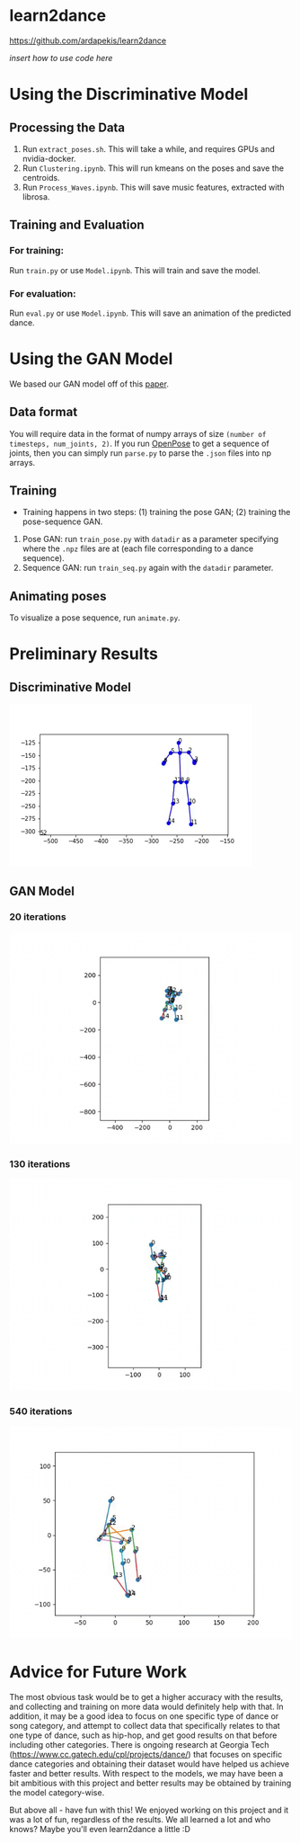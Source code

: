 # learn2dance

<https://github.com/ardapekis/learn2dance>

*insert how to use code here*

# Using the Discriminative Model

## Processing the Data
1. Run `extract_poses.sh`. This will take a while, and requires GPUs and nvidia-docker.
2. Run `Clustering.ipynb`. This will run kmeans on the poses and save the centroids.
3. Run `Process_Waves.ipynb`. This will save music features, extracted with librosa.

## Training and Evaluation
### For training:
Run `train.py` or use `Model.ipynb`. This will train and save the model.
### For evaluation:
Run `eval.py` or use `Model.ipynb`. This will save an animation of the predicted dance.

# Using the GAN Model
We based our GAN model off of this [paper](https://arxiv.org/abs/1711.08682).

## Data format
You will require data in the format of numpy arrays of size `(number of timesteps, num_joints, 2)`. If you run [OpenPose](https://github.com/CMU-Perceptual-Computing-Lab/openpose) to get a sequence of joints, then you can simply run `parse.py` to parse the `.json` files into np arrays.

## Training
* Training happens in two steps: (1) training the pose GAN; (2) training the pose-sequence GAN.
1. Pose GAN: run `train_pose.py` with `datadir` as a parameter specifying where the `.npz` files are at (each file corresponding to a dance sequence).
2. Sequence GAN: run `train_seq.py` again with the `datadir` parameter.

## Animating poses
To visualize a pose sequence, run `animate.py`.

# Preliminary Results

## Discriminative Model
![](temp4.gif)
## GAN Model
### 20 iterations 
![](anim_20.gif)
### 130 iterations 
![](anim_130.gif)
### 540 iterations
![](anim_540.gif)


# Advice for Future Work

The most obvious task would be to get a higher accuracy with the results, and collecting and training on more data would definitely help with that. In addition, it may be a good idea to focus on one specific type of dance or song category, and attempt to collect data that specifically relates to that one type of dance, such as hip-hop, and get good results on that before including other categories. There is ongoing research at Georgia Tech (https://www.cc.gatech.edu/cpl/projects/dance/) that focuses on specific dance categories and obtaining their dataset would have helped us achieve faster and better results. With respect to the models, we may have been a bit ambitious with this project and better results may be obtained by training the model category-wise. 

But above all - have fun with this! We enjoyed working on this project and it was a lot of fun, regardless of the results. We all learned a lot and who knows? Maybe you'll even learn2dance a little :D
